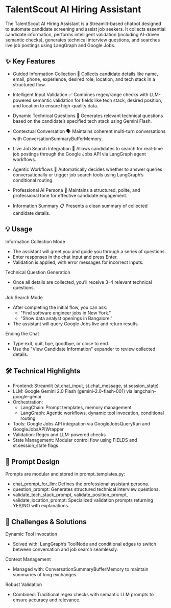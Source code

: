 
# TalentScout AI Hiring Assistant

The TalentScout AI Hiring Assistant is a Streamlit-based chatbot designed to automate candidate screening and assist job seekers. It collects essential candidate information, performs intelligent validation (including AI-driven semantic checks), generates technical interview questions, and searches live job postings using LangGraph and Google Jobs.


## ✨ Key Features

- Guided Information Collection 📝
  Collects candidate details like name, email, phone, experience, desired role, location, and tech stack in a structured flow.

- Intelligent Input Validation ✅
  Combines regex/range checks with LLM-powered semantic validation for fields like tech stack, desired position, and location to ensure high-quality data.

- Dynamic Technical Questions 🧠
  Generates relevant technical questions based on the candidate’s specified tech stack using Gemini Flash.

- Contextual Conversation 🗣️
  Maintains coherent multi-turn conversations with ConversationSummaryBufferMemory.

- Live Job Search Integration 💼
  Allows candidates to search for real-time job postings through the Google Jobs API via LangGraph agent workflows.

- Agentic Workflows 🤖
  Automatically decides whether to answer queries conversationally or trigger job search tools using LangGraph’s conditional routing.

- Professional AI Persona 🤵
  Maintains a structured, polite, and professional tone for effective candidate engagement.

- Information Summary 📋
  Presents a clean summary of collected candidate details.




## 💡 Usage

Information Collection Mode
- The assistant will greet you and guide you through a series of questions.
- Enter responses in the chat input and press Enter.
- Validation is applied, with error messages for incorrect inputs.

Technical Question Generation
- Once all details are collected, you’ll receive 3–4 relevant technical questions.

Job Search Mode
- After completing the initial flow, you can ask:
  - "Find software engineer jobs in New York."
  - "Show data analyst openings in Bangalore."
- The assistant will query Google Jobs live and return results.

Ending the Chat
- Type exit, quit, bye, goodbye, or close to end.
- Use the "View Candidate Information" expander to review collected details.


## 🛠️ Technical Highlights

- Frontend: Streamlit (st.chat_input, st.chat_message, st.session_state)
- LLM: Google Gemini 2.0 Flash (gemini-2.0-flash-001) via langchain-google-genai
- Orchestration:
  - LangChain: Prompt templates, memory management
  - LangGraph: Agentic workflows, dynamic tool invocation, conditional routing
- Tools: Google Jobs API integration via GoogleJobsQueryRun and GoogleJobsAPIWrapper
- Validation: Regex and LLM-powered checks
- State Management: Modular control flow using FIELDS and st.session_state flags



## 🎨 Prompt Design

Prompts are modular and stored in prompt_templates.py:
- chat_prompt_for_llm: Defines the professional assistant persona.
- question_prompt: Generates structured technical interview questions.
- validate_tech_stack_prompt, validate_position_prompt, validate_location_prompt: Specialized validation prompts returning YES/NO with explanations.


## 🚧 Challenges & Solutions

Dynamic Tool Invocation
- Solved with: LangGraph’s ToolNode and conditional edges to switch between conversation and job search seamlessly.

Context Management
- Managed with: ConversationSummaryBufferMemory to maintain summaries of long exchanges.

Robust Validation
- Combined: Traditional regex checks with semantic LLM prompts to ensure accuracy and relevance.

